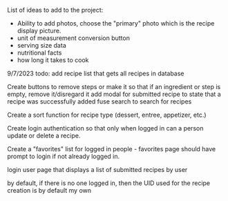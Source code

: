 List of ideas to add to the project:

- Ability to add photos, choose the "primary" photo which is the recipe display picture.
- unit of measurement conversion button
- serving size data
- nutritional facts
- how long it takes to cook

9/7/2023 todo:
add recipe list that gets all recipes in database

Create buttons to remove steps or make it so that if an ingredient or step is empty, remove it/disregard it
add modal for submitted recipe to state that a recipe was successfully added
fuse search to search for recipes

Create a sort function for recipe type (dessert, entree, appetizer, etc.)

Create login authentication so that only when logged in can a person update or delete a recipe.

Create a "favorites" list for logged in people - favorites page should have prompt to login if not already logged in.

login user page that displays a list of submitted recipes by user

by default, if there is no one logged in, then the UID used for the recipe creation is by default my own
